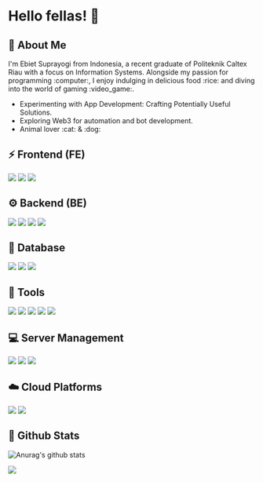 # Hello fellas! 👋

## :boy: About Me
<p align='left'>I'm Ebiet Suprayogi from Indonesia, a recent graduate of Politeknik Caltex Riau with a focus on Information Systems. Alongside my passion for programming :computer:, I enjoy indulging in delicious food :rice: and diving into the world of gaming :video_game:.</p>

<ul>
  <li>Experimenting with App Development: Crafting Potentially Useful Solutions.</li>
  <li>Exploring Web3 for automation and bot development.</li>
  <li>Animal lover :cat: & :dog:</li>
</ul>

## :zap: Frontend (FE)
<div class="fe">
  <a href="#"><img src="https://img.shields.io/badge/React-20232A?style=for-the-badge&logo=react&logoColor=61DAFB"/></a>
  <a href="#"><img src="https://img.shields.io/badge/-Bootstrap-%23563D7C.svg?&style=for-the-badge&logo=bootstrap&logoColor=white"/></a>
  <a href="#"><img src="https://img.shields.io/badge/HTML5-E34F26?style=for-the-badge&logo=html5&logoColor=white"/></a>
</div>


## :gear: Backend (BE)
<div class="be">
  <a href="#"><img src="https://img.shields.io/badge/php-%23777BB4.svg?&style=for-the-badge&logo=php&logoColor=white"/></a>
  <a href="#"><img src="https://img.shields.io/badge/-CodeIgniter-%23e44d26.svg?&style=for-the-badge&logo=codeigniter&logoColor=white"/></a>
  <a href="#"><img src="https://img.shields.io/badge/-Node.js-%23339933.svg?&style=for-the-badge&logo=node.js&logoColor=white"/></a>
  <a href="#"><img src="https://img.shields.io/badge/Express%20js-000000?style=for-the-badge&logo=express&logoColor=white"/></a>
</div>

## :floppy_disk: Database
<div class="database">
  <a href="#"><img src="https://img.shields.io/badge/-PostgreSQL-%23316192.svg?&style=for-the-badge&logo=postgresql&logoColor=white"/></a>
  <a href="#"><img src="https://img.shields.io/badge/-MongoDB-%234ea94b.svg?&style=for-the-badge&logo=mongodb&logoColor=white"/></a>
  <a href="#"><img src="https://img.shields.io/badge/MySQL-005C84?style=for-the-badge&logo=mysql&logoColor=white"/></a>
</div>

## :wrench: Tools
<div class="tools">
  <a href="#"><img src="https://img.shields.io/badge/GitHub-100000?style=for-the-badge&logo=github&logoColor=white"/></a>
  <a href="#"><img src="https://img.shields.io/badge/VSCode-0078D4?style=for-the-badge&logo=visual%20studio%20code&logoColor=white"/></a>
  <a href="#"><img src="https://img.shields.io/badge/sublime_text-%23575757.svg?&style=for-the-badge&logo=sublime-text&logoColor=important"/></a>
  <a href="#"><img src="https://img.shields.io/badge/Postman-FF6C37?style=for-the-badge&logo=Postman&logoColor=white"/></a>
  <a href="#"><img src="https://img.shields.io/badge/-Heroku-%23430098.svg?&style=for-the-badge&logo=heroku&logoColor=white"/></a>
</div>

## :computer: Server Management
<div class="server">
  <a href="#"><img src="https://img.shields.io/badge/Apache-D22128?style=for-the-badge&logo=Apache&logoColor=white"/></a>
  <a href="#"><img src="https://img.shields.io/badge/Nginx-009639?style=for-the-badge&logo=nginx&logoColor=white"/></a>
  <a href="#"><img src="https://img.shields.io/badge/-IIS-%23007FFF.svg?&style=for-the-badge&logo=microsoft&logoColor=white"/></a>
</div>

## :cloud: Cloud Platforms
<div class="cloud">
  <a href="#"><img src="https://img.shields.io/badge/Amazon_AWS-FF9900?style=for-the-badge&logo=amazonaws&logoColor=white"/></a>
  <a href="#"><img src="https://img.shields.io/badge/-Google%20Cloud-%234285F4.svg?&style=for-the-badge&logo=google-cloud&logoColor=white"/></a>
</div>



## :beginner: Github Stats
![Anurag's github stats](https://github-readme-stats.vercel.app/api?username=ebietsuprayogi&show_icons=true&theme=cobalt)

[![](https://visitcount.itsvg.in/api?id=ebietsuprayogi&label=Profile%20Views&color=3&icon=1&pretty=true)](https://visitcount.itsvg.in)
